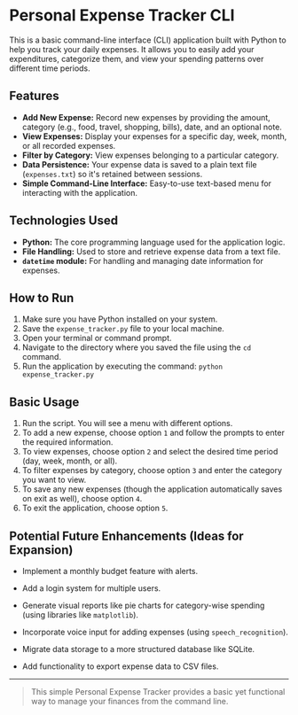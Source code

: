 # Personal Expense Tracker CLI

This is a basic command-line interface (CLI) application built with Python to help you track your daily expenses. It allows you to easily add your expenditures, categorize them, and view your spending patterns over different time periods.

## Features

* **Add New Expense:** Record new expenses by providing the amount, category (e.g., food, travel, shopping, bills), date, and an optional note.
* **View Expenses:** Display your expenses for a specific day, week, month, or all recorded expenses.
* **Filter by Category:** View expenses belonging to a particular category.
* **Data Persistence:** Your expense data is saved to a plain text file (`expenses.txt`) so it's retained between sessions.
* **Simple Command-Line Interface:** Easy-to-use text-based menu for interacting with the application.

## Technologies Used

* **Python:** The core programming language used for the application logic.
* **File Handling:** Used to store and retrieve expense data from a text file.
* **`datetime` module:** For handling and managing date information for expenses.

## How to Run

1.  Make sure you have Python installed on your system.
2.  Save the `expense_tracker.py` file to your local machine.
3.  Open your terminal or command prompt.
4.  Navigate to the directory where you saved the file using the `cd` command.
5.  Run the application by executing the command: `python expense_tracker.py`

## Basic Usage

1.  Run the script. You will see a menu with different options.
2.  To add a new expense, choose option `1` and follow the prompts to enter the required information.
3.  To view expenses, choose option `2` and select the desired time period (day, week, month, or all).
4.  To filter expenses by category, choose option `3` and enter the category you want to view.
5.  To save any new expenses (though the application automatically saves on exit as well), choose option `4`.
6.  To exit the application, choose option `5`.

## Potential Future Enhancements (Ideas for Expansion)

* Implement a monthly budget feature with alerts.
* Add a login system for multiple users.
* Generate visual reports like pie charts for category-wise spending (using libraries like `matplotlib`).
* Incorporate voice input for adding expenses (using `speech_recognition`).
* Migrate data storage to a more structured database like SQLite.

* Add functionality to export expense data to CSV files.

---

> This simple Personal Expense Tracker provides a basic yet functional way to manage your finances from the command line.